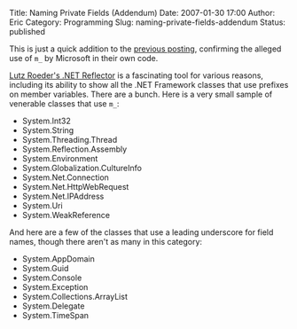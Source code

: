 Title: Naming Private Fields (Addendum)
Date: 2007-01-30 17:00
Author: Eric
Category: Programming
Slug: naming-private-fields-addendum
Status: published

This is just a quick addition to the [previous
posting](http://esmithy.net/2007/01/10/naming-private-fields/),
confirming the alleged use of `m_` by Microsoft in their own
code.<!--more-->

[Lutz Roeder's .NET Reflector](http://www.aisto.com/roeder/dotnet/) is a
fascinating tool for various reasons, including its ability to show all
the .NET Framework classes that use prefixes on member variables. There
are a bunch. Here is a very small sample of venerable classes that use
`m_`:

-   System.Int32
-   System.String
-   System.Threading.Thread
-   System.Reflection.Assembly
-   System.Environment
-   System.Globalization.CultureInfo
-   System.Net.Connection
-   System.Net.HttpWebRequest
-   System.Net.IPAddress
-   System.Uri
-   System.WeakReference

And here are a few of the classes that use a leading underscore for
field names, though there aren't as many in this category:

-   System.AppDomain
-   System.Guid
-   System.Console
-   System.Exception
-   System.Collections.ArrayList
-   System.Delegate
-   System.TimeSpan

